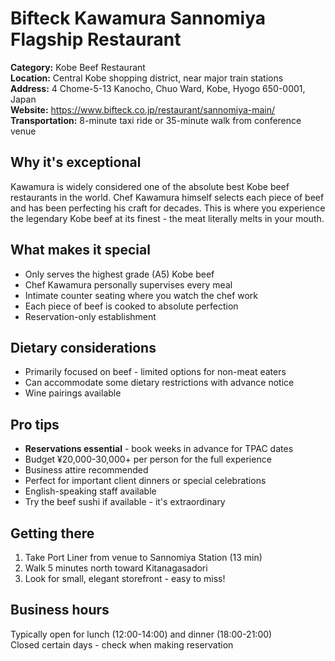 # Bifteck Kawamura Sannomiya Flagship Restaurant

**Category:** Kobe Beef Restaurant  
**Location:** Central Kobe shopping district, near major train stations  
**Address:** 4 Chome-5-13 Kanocho, Chuo Ward, Kobe, Hyogo 650-0001, Japan  
**Website:** https://www.bifteck.co.jp/restaurant/sannomiya-main/  
**Transportation:** 8-minute taxi ride or 35-minute walk from conference venue

## Why it's exceptional

Kawamura is widely considered one of the absolute best Kobe beef restaurants in the world. Chef Kawamura himself selects each piece of beef and has been perfecting his craft for decades. This is where you experience the legendary Kobe beef at its finest - the meat literally melts in your mouth.

## What makes it special

- Only serves the highest grade (A5) Kobe beef
- Chef Kawamura personally supervises every meal
- Intimate counter seating where you watch the chef work
- Each piece of beef is cooked to absolute perfection
- Reservation-only establishment

## Dietary considerations

- Primarily focused on beef - limited options for non-meat eaters
- Can accommodate some dietary restrictions with advance notice
- Wine pairings available

## Pro tips

- **Reservations essential** - book weeks in advance for TPAC dates
- Budget ¥20,000-30,000+ per person for the full experience
- Business attire recommended
- Perfect for important client dinners or special celebrations
- English-speaking staff available
- Try the beef sushi if available - it's extraordinary

## Getting there

1. Take Port Liner from venue to Sannomiya Station (13 min)
2. Walk 5 minutes north toward Kitanagasadori
3. Look for small, elegant storefront - easy to miss!

## Business hours

Typically open for lunch (12:00-14:00) and dinner (18:00-21:00)  
Closed certain days - check when making reservation